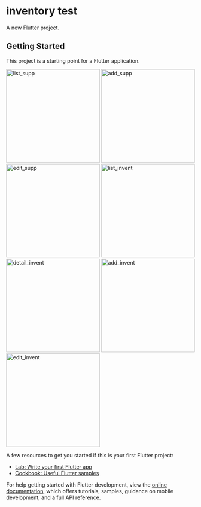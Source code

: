 # inventory test

A new Flutter project.

## Getting Started

This project is a starting point for a Flutter application.

<img src="https://github.com/user-attachments/assets/53dea263-01fe-4ca6-9253-c06b3c530499" alt="list_supp" width="250" />
<img src="https://github.com/user-attachments/assets/9b847076-6df3-41d3-9a24-f37c05989674" alt="add_supp" width="250" />
<img src="https://github.com/user-attachments/assets/509108b5-8734-447c-b543-e1d9f1089091" alt="edit_supp" width="250" />

<img src="https://github.com/user-attachments/assets/67ea18a9-7793-4750-a28f-1bdaf0fd8730" alt="list_invent" width="250" />
<img src="https://github.com/user-attachments/assets/a04e3dea-3ac8-4ee3-86a1-033ca42042d5" alt="detail_invent" width="250" />
<img src="https://github.com/user-attachments/assets/d7fdc834-8b17-4fd1-a829-7f91a1bae6cd" alt="add_invent" width="250" />
<img src="https://github.com/user-attachments/assets/58768bd3-034f-4795-9ae4-d130e71ea2c2" alt="edit_invent" width="250" />


A few resources to get you started if this is your first Flutter project:

- [Lab: Write your first Flutter app](https://docs.flutter.dev/get-started/codelab)
- [Cookbook: Useful Flutter samples](https://docs.flutter.dev/cookbook)

For help getting started with Flutter development, view the
[online documentation](https://docs.flutter.dev/), which offers tutorials,
samples, guidance on mobile development, and a full API reference.
